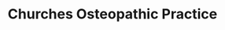 ---
title: "Churches Osteopathic Practice"
url: /horsham/churches-osteopathic-practice/
shop: Massage
---